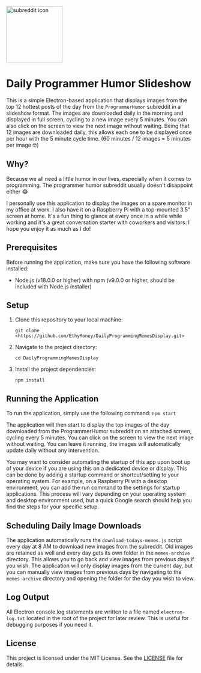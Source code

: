 <img src="https://i.imgur.com/IEnO5px.png" alt="subreddit icon" width="150" height="150">

# Daily Programmer Humor Slideshow

This is a simple Electron-based application that displays images from the top 12 hottest posts of the day from the `ProgrammerHumor` subreddit in a slideshow format. The images are downloaded daily in the morning and displayed in full screen, cycling to a new image every 5 minutes. You can also click on the screen to view the next image without waiting. Being that 12 images are downloaded daily, this allows each one to be displayed once per hour with the 5 minute cycle time. (60 minutes / 12 images = 5 minutes per image 🤓)

## Why?

Because we all need a little humor in our lives, especially when it comes to programming. The programmer humor subreddit usually doesn't disappoint either 😂

I personally use this application to display the images on a spare monitor in my office at work. I also have it on a Raspberry Pi with a top-mounted 3.5" screen at home. It's a fun thing to glance at every once in a while while working and it's a great conversation starter with coworkers and visitors. I hope you enjoy it as much as I do!

## Prerequisites

Before running the application, make sure you have the following software installed:

- Node.js (v18.0.0 or higher) with npm (v9.0.0 or higher, should be included with Node.js installer)

## Setup

1. Clone this repository to your local machine:

    `git clone <https://github.com/EthyMoney/DailyProgrammingMemesDisplay.git>`

2. Navigate to the project directory:

    `cd DailyProgrammingMemesDisplay`

3. Install the project dependencies:

    `npm install`

## Running the Application

To run the application, simply use the following command:
`npm start`

The application will then start to display the top images of the day downloaded from the ProgrammerHumor subreddit on an attached screen, cycling every 5 minutes. You can click on the screen to view the next image without waiting. You can leave it running, the images will automatically update daily without any intervention.

You may want to consider automating the startup of this app upon boot up of your device if you are using this on a dedicated device or display. This can be done by adding a startup command or shortcut/setting to your operating system. For example, on a Raspberry Pi with a desktop environment, you can add the run command to the settings for startup applications. This process will vary depending on your operating system and desktop environment used, but a quick Google search should help you find the steps for your specific setup.

## Scheduling Daily Image Downloads

The application automatically runs the `download-todays-memes.js` script every day at 8 AM to download new images from the subreddit. Old images are retained as well and every day gets its own folder in the `memes-archive` directory. This allows you to go back and view images from previous days if you wish. The application will only display images from the current day, but you can manually view images from previous days by navigating to the `memes-archive` directory and opening the folder for the day you wish to view.

## Log Output

All Electron console.log statements are written to a file named `electron-log.txt` located in the root of the project for later review. This is useful for debugging purposes if you need it.

## License

This project is licensed under the MIT License. See the [LICENSE](LICENSE) file for details.
